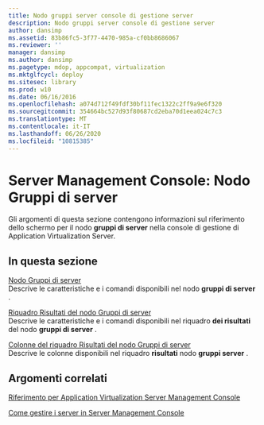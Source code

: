 ```yaml
---
title: Nodo gruppi server console di gestione server
description: Nodo gruppi server console di gestione server
author: dansimp
ms.assetid: 83b86fc5-3f77-4470-985a-cf0bb8686067
ms.reviewer: ''
manager: dansimp
ms.author: dansimp
ms.pagetype: mdop, appcompat, virtualization
ms.mktglfcycl: deploy
ms.sitesec: library
ms.prod: w10
ms.date: 06/16/2016
ms.openlocfilehash: a074d712f49fdf30bf11fec1322c2ff9a9e6f320
ms.sourcegitcommit: 354664bc527d93f80687cd2eba70d1eea024c7c3
ms.translationtype: MT
ms.contentlocale: it-IT
ms.lasthandoff: 06/26/2020
ms.locfileid: "10815385"
---
```

# Server Management Console: Nodo Gruppi di server


Gli argomenti di questa sezione contengono informazioni sul riferimento dello schermo per il nodo **gruppi di server** nella console di gestione di Application Virtualization Server.

## In questa sezione


<a href="" id="server-groups-node"></a>[Nodo Gruppi di server](server-groups-node.md)  
Descrive le caratteristiche e i comandi disponibili nel nodo **gruppi di server** .

<a href="" id="server-groups-results-pane"></a>[Riquadro Risultati del nodo Gruppi di server](server-groups-results-pane.md)  
Descrive le caratteristiche e i comandi disponibili nel riquadro **dei risultati** del nodo **gruppi di server** .

<a href="" id="server-groups-results-pane-columns"></a>[Colonne del riquadro Risultati del nodo Gruppi di server](server-groups-results-pane-columns.md)  
Descrive le colonne disponibili nel riquadro **risultati** nodo **gruppi server** .

## Argomenti correlati


[Riferimento per Application Virtualization Server Management Console](application-virtualization-server-management-console-reference.md)

[Come gestire i server in Server Management Console](how-to-manage-servers-in-the-server-management-console.md)

 

 





